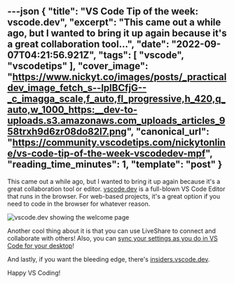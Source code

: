 ---json
{
  "title": "VS Code Tip of the week: vscode.dev",
  "excerpt": "This came out a while ago, but I wanted to bring it up again because it's a great collaboration tool...",
  "date": "2022-09-07T04:21:56.921Z",
  "tags": [
    "vscode",
    "vscodetips"
  ],
  "cover_image": "https://www.nickyt.co/images/posts/_practicaldev_image_fetch_s--lplBCfjG--_c_imagga_scale,f_auto,fl_progressive,h_420,q_auto,w_1000_https:__dev-to-uploads.s3.amazonaws.com_uploads_articles_958trxh9d6zr08do82l7.png",
  "canonical_url": "https://community.vscodetips.com/nickytonline/vs-code-tip-of-the-week-vscodedev-mpf",
  "reading_time_minutes": 1,
  "template": "post"
}
---

This came out a while ago, but I wanted to bring it up again because it's a great collaboration tool or editor. [vscode.dev](https://vscode.dev/) is a full-blown VS Code Editor that runs in the browser. For web-based projects, it's a great option if you need to code in the browser for whatever reason.

![vscode.dev showing the welcome page](https://www.nickyt.co/images/posts/_uploads_articles_cp7ugiabk2v1xip1kpfr.png)



Another cool thing about it is that you can use LiveShare to connect and collaborate with others! Also, you can [sync your settings as you do in VS Code for your desktop](https://code.visualstudio.com/docs/editor/settings-sync)!

And lastly, if you want the bleeding edge, there's [insiders.vscode.dev](https://insiders.vscode.dev/).

Happy VS Coding!
